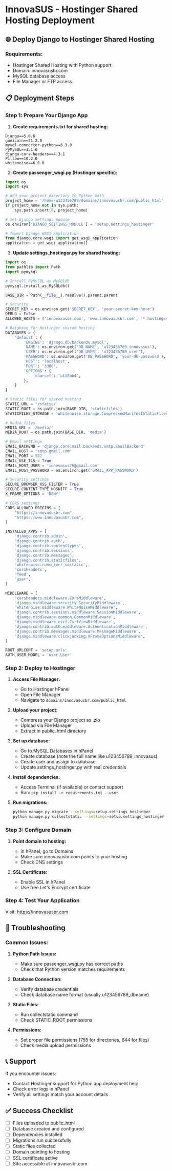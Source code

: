 # InnovaSUS - Hostinger Shared Hosting Deployment

## 🌐 **Deploy Django to Hostinger Shared Hosting**

### **Requirements:**

- Hostinger Shared Hosting with Python support
- Domain: innovasusbr.com
- MySQL database access
- File Manager or FTP access

## 📋 **Deployment Steps**

### **Step 1: Prepare Your Django App**

1. **Create requirements.txt for shared hosting:**

```
Django==5.0.6
gunicorn==21.2.0
mysql-connector-python==8.3.0
PyMySQL==1.1.0
django-cors-headers==4.3.1
Pillow==10.2.0
whitenoise==6.6.0
```

2. **Create passenger_wsgi.py (Hostinger specific):**

```python
import os
import sys

# Add your project directory to Python path
project_home = '/home/u123456789/domains/innovasusbr.com/public_html'
if project_home not in sys.path:
    sys.path.insert(0, project_home)

# Set Django settings module
os.environ['DJANGO_SETTINGS_MODULE'] = 'setup.settings_hostinger'

# Import Django WSGI application
from django.core.wsgi import get_wsgi_application
application = get_wsgi_application()
```

3. **Update settings_hostinger.py for shared hosting:**

```python
import os
from pathlib import Path
import pymysql

# Install PyMySQL as MySQLdb
pymysql.install_as_MySQLdb()

BASE_DIR = Path(__file__).resolve().parent.parent

# Security
SECRET_KEY = os.environ.get('SECRET_KEY', 'your-secret-key-here')
DEBUG = False
ALLOWED_HOSTS = ['innovasusbr.com', 'www.innovasusbr.com', '*.hostinger.com']

# Database for Hostinger shared hosting
DATABASES = {
    'default': {
        'ENGINE': 'django.db.backends.mysql',
        'NAME': os.environ.get('DB_NAME', 'u123456789_innovasus'),
        'USER': os.environ.get('DB_USER', 'u123456789_user'),
        'PASSWORD': os.environ.get('DB_PASSWORD', 'your-db-password'),
        'HOST': 'localhost',
        'PORT': '3306',
        'OPTIONS': {
            'charset': 'utf8mb4',
        },
    }
}

# Static files for shared hosting
STATIC_URL = '/static/'
STATIC_ROOT = os.path.join(BASE_DIR, 'staticfiles')
STATICFILES_STORAGE = 'whitenoise.storage.CompressedManifestStaticFilesStorage'

# Media files
MEDIA_URL = '/media/'
MEDIA_ROOT = os.path.join(BASE_DIR, 'media')

# Email settings
EMAIL_BACKEND = 'django.core.mail.backends.smtp.EmailBackend'
EMAIL_HOST = 'smtp.gmail.com'
EMAIL_PORT = 587
EMAIL_USE_TLS = True
EMAIL_HOST_USER = 'innovasus76@gmail.com'
EMAIL_HOST_PASSWORD = os.environ.get('GMAIL_APP_PASSWORD')

# Security settings
SECURE_BROWSER_XSS_FILTER = True
SECURE_CONTENT_TYPE_NOSNIFF = True
X_FRAME_OPTIONS = 'DENY'

# CORS settings
CORS_ALLOWED_ORIGINS = [
    "https://innovasusbr.com",
    "https://www.innovasusbr.com",
]

INSTALLED_APPS = [
    'django.contrib.admin',
    'django.contrib.auth',
    'django.contrib.contenttypes',
    'django.contrib.sessions',
    'django.contrib.messages',
    'django.contrib.staticfiles',
    'whitenoise.runserver_nostatic',
    'corsheaders',
    'feed',
    'user',
]

MIDDLEWARE = [
    'corsheaders.middleware.CorsMiddleware',
    'django.middleware.security.SecurityMiddleware',
    'whitenoise.middleware.WhiteNoiseMiddleware',
    'django.contrib.sessions.middleware.SessionMiddleware',
    'django.middleware.common.CommonMiddleware',
    'django.middleware.csrf.CsrfViewMiddleware',
    'django.contrib.auth.middleware.AuthenticationMiddleware',
    'django.contrib.messages.middleware.MessageMiddleware',
    'django.middleware.clickjacking.XFrameOptionsMiddleware',
]

ROOT_URLCONF = 'setup.urls'
AUTH_USER_MODEL = 'user.User'
```

### **Step 2: Deploy to Hostinger**

1. **Access File Manager:**

   - Go to Hostinger hPanel
   - Open File Manager
   - Navigate to `domains/innovasusbr.com/public_html`

2. **Upload your project:**

   - Compress your Django project as .zip
   - Upload via File Manager
   - Extract in public_html directory

3. **Set up database:**

   - Go to MySQL Databases in hPanel
   - Create database (note the full name like u123456789_innovasus)
   - Create user and assign to database
   - Update settings_hostinger.py with real credentials

4. **Install dependencies:**

   - Access Terminal (if available) or contact support
   - Run: `pip install -r requirements.txt --user`

5. **Run migrations:**
   ```bash
   python manage.py migrate --settings=setup.settings_hostinger
   python manage.py collectstatic --settings=setup.settings_hostinger
   ```

### **Step 3: Configure Domain**

1. **Point domain to hosting:**

   - In hPanel, go to Domains
   - Make sure innovasusbr.com points to your hosting
   - Check DNS settings

2. **SSL Certificate:**
   - Enable SSL in hPanel
   - Use free Let's Encrypt certificate

### **Step 4: Test Your Application**

Visit: https://innovasusbr.com

## 🔧 **Troubleshooting**

### **Common Issues:**

1. **Python Path Issues:**

   - Make sure passenger_wsgi.py has correct paths
   - Check that Python version matches requirements

2. **Database Connection:**

   - Verify database credentials
   - Check database name format (usually u123456789_dbname)

3. **Static Files:**

   - Run collectstatic command
   - Check STATIC_ROOT permissions

4. **Permissions:**
   - Set proper file permissions (755 for directories, 644 for files)
   - Check media upload permissions

## 📞 **Support**

If you encounter issues:

- Contact Hostinger support for Python app deployment help
- Check error logs in hPanel
- Verify all settings match your account details

## ✅ **Success Checklist**

- [ ] Files uploaded to public_html
- [ ] Database created and configured
- [ ] Dependencies installed
- [ ] Migrations run successfully
- [ ] Static files collected
- [ ] Domain pointing to hosting
- [ ] SSL certificate active
- [ ] Site accessible at innovasusbr.com
